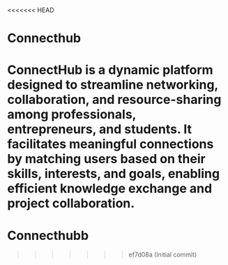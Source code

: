 <<<<<<< HEAD
# Connecthub
ConnectHub is a dynamic platform designed to streamline networking, collaboration, and resource-sharing among professionals, entrepreneurs, and students. It facilitates meaningful connections by matching users based on their skills, interests, and goals, enabling efficient knowledge exchange and project collaboration.
=======
# Connecthubb
 
>>>>>>> ef7d08a (Initial commit)
